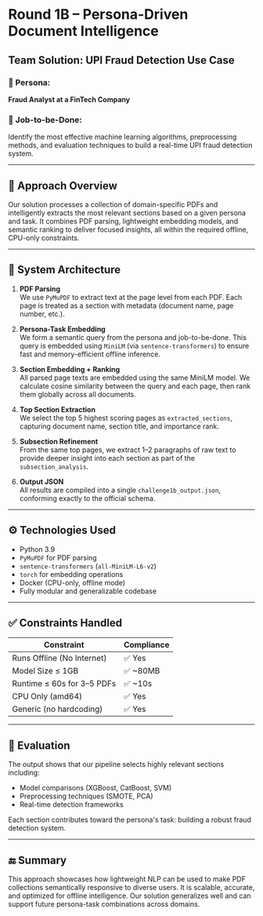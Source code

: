 # Round 1B – Persona-Driven Document Intelligence
## Team Solution: UPI Fraud Detection Use Case

### 👤 Persona:
**Fraud Analyst at a FinTech Company**

### 🎯 Job-to-be-Done:
Identify the most effective machine learning algorithms, preprocessing methods, and evaluation techniques to build a real-time UPI fraud detection system.

---

## 🧠 Approach Overview

Our solution processes a collection of domain-specific PDFs and intelligently extracts the most relevant sections based on a given persona and task. It combines PDF parsing, lightweight embedding models, and semantic ranking to deliver focused insights, all within the required offline, CPU-only constraints.

---

## 🧱 System Architecture

1. **PDF Parsing**  
   We use `PyMuPDF` to extract text at the page level from each PDF. Each page is treated as a section with metadata (document name, page number, etc.).

2. **Persona-Task Embedding**  
   We form a semantic query from the persona and job-to-be-done. This query is embedded using `MiniLM` (via `sentence-transformers`) to ensure fast and memory-efficient offline inference.

3. **Section Embedding + Ranking**  
   All parsed page texts are embedded using the same MiniLM model. We calculate cosine similarity between the query and each page, then rank them globally across all documents.

4. **Top Section Extraction**  
   We select the top 5 highest scoring pages as `extracted_sections`, capturing document name, section title, and importance rank.

5. **Subsection Refinement**  
   From the same top pages, we extract 1–2 paragraphs of raw text to provide deeper insight into each section as part of the `subsection_analysis`.

6. **Output JSON**  
   All results are compiled into a single `challenge1b_output.json`, conforming exactly to the official schema.

---

## ⚙️ Technologies Used

- Python 3.9
- `PyMuPDF` for PDF parsing
- `sentence-transformers` (`all-MiniLM-L6-v2`)
- `torch` for embedding operations
- Docker (CPU-only, offline mode)
- Fully modular and generalizable codebase

---

## ✅ Constraints Handled

| Constraint                        | Compliance  |
|----------------------------------|-------------|
| Runs Offline (No Internet)       | ✅ Yes      |
| Model Size ≤ 1GB                 | ✅ ~80MB    |
| Runtime ≤ 60s for 3–5 PDFs       | ✅ ~10s      |
| CPU Only (amd64)                 | ✅ Yes      |
| Generic (no hardcoding)          | ✅ Yes      |

---

## 🧪 Evaluation

The output shows that our pipeline selects highly relevant sections including:
- Model comparisons (XGBoost, CatBoost, SVM)
- Preprocessing techniques (SMOTE, PCA)
- Real-time detection frameworks

Each section contributes toward the persona's task: building a robust fraud detection system.

---

## 🔚 Summary

This approach showcases how lightweight NLP can be used to make PDF collections semantically responsive to diverse users. It is scalable, accurate, and optimized for offline intelligence. Our solution generalizes well and can support future persona-task combinations across domains.
